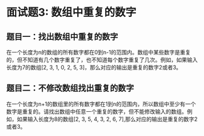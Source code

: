 # 面试题3: 数组中重复的数字
## 题目一：找出数组中重复的数字
在一个长度为n的数组的所有数字都在0到n-1的范围内。数组中某些数字是重复的，但不知道有几个数字重复了，也不知道每个数字重复了几次。例如，如果输入长度为7的数组[2, 3, 1, 0, 2, 5, 3]，那么对应的输出是重复的数字2或者3。

## 题目二：不修改数组找出重复的数字
在一个长度为n+1的数组里的所有数字都在1到n的范围内，所以数组中至少有一个数字是重复的。请找出数组中任意一个重复的数字，但不能修改输入的数组。例如，如果输入长度为8的数组[2, 3, 5, 4, 3, 2, 6, 7],那么对应的输出是重复的数字2或者3。
